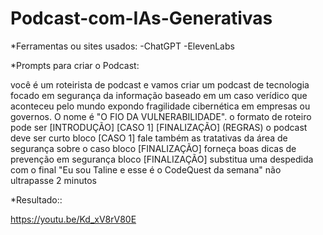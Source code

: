 # Podcast-com-IAs-Generativas

*Ferramentas ou sites usados:
-ChatGPT
-ElevenLabs


*Prompts para criar o Podcast:

você é um roteirista de podcast e vamos criar um podcast de tecnologia focado em segurança da informação baseado em um caso verídico que aconteceu pelo mundo expondo fragilidade cibernética em empresas ou governos. O nome é "O FIO DA VULNERABILIDADE".
o formato de roteiro pode ser
[INTRODUÇÃO]
[CASO 1] 
[FINALIZAÇÃO] 
(REGRAS)
o podcast deve ser curto 
bloco [CASO 1]  fale também as tratativas da área de segurança sobre o caso
bloco [FINALIZAÇÃO] forneça boas dicas de prevenção em segurança
bloco [FINALIZAÇÃO] substitua uma despedida com o final "Eu sou Taline e esse é o CodeQuest da semana"
não ultrapasse 2 minutos

*Resultado::

https://youtu.be/Kd_xV8rV80E
